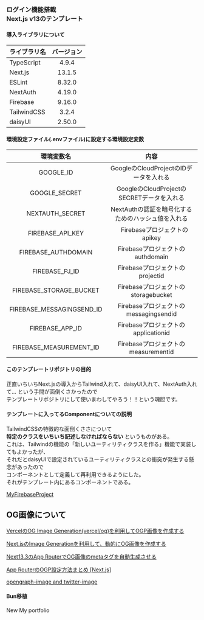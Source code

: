 ### ログイン機能搭載<br>Next.js v13のテンプレート

#### 導入ライブラリについて
|  ライブラリ名  |  バージョン  |
| ---- | :----: |
|  TypeScript  |  4.9.4  |
|  Next.js  |  13.1.5  |
| ESLint | 8.32.0 | 
| NextAuth | 4.19.0 |
| Firebase | 9.16.0 | 
| TailwindCSS | 3.2.4 | 
| daisyUI | 2.50.0 | 

#### 環境設定ファイル(.envファイル)に設定する環境設定変数
| 環境変数名 | 内容 | 
| :----: | :----: |
| GOOGLE_ID | GoogleのCloudProjectのIDデータを入れる |
| GOOGLE_SECRET | GoogleのCloudProjectのSECRETデータを入れる |
| NEXTAUTH_SECRET | NextAuthの認証を暗号化するためのハッシュ値を入れる |
| FIREBASE_API_KEY |　Firebaseプロジェクトのapikey |
| FIREBASE_AUTHDOMAIN | Firebaseプロジェクトのauthdomain |
| FIREBASE_PJ_ID | Firebaseプロジェクトのprojectid |
| FIREBASE_STORAGE_BUCKET | Firebaseプロジェクトのstoragebucket |
| FIREBASE_MESSAGINGSEND_ID | Firebaseプロジェクトのmessagingsendid |
| FIREBASE_APP_ID | Firebaseプロジェクトのapplicationid |
| FIREBASE_MEASUREMENT_ID | Firebaseプロジェクトのmeasurementid |

#### このテンプレートリポジトリの目的
正直いちいちNext.jsの導入からTailwind入れて、daisyUI入れて、NextAuth入れて...
という手間が面倒くさかったので<br>テンプレートリポジトリにして使いまわしてやろう！！という魂胆です。

#### テンプレートに入ってるComponentについての説明
TailwindCSSの特徴的な面倒くささについて<br>**特定のクラスをいちいち記述しなければならない**
というものがある。<br>これは、Tailwindの機能の「新しいユーティリティクラスを作る」機能で実装してもよかったが、<br>それだとdaisyUIで設定されているユーティリティクラスとの衝突が発生する懸念があったので<br>コンポーネントとして定義して再利用できるようにした。<br>それがテンプレート内にあるコンポーネントである。

[MyFirebaseProject](https://console.firebase.google.com/u/1/project/test-nextauth-and-firebase/overview)

## OG画像について
[VercelのOG Image Generation(vercel/og)を利用してOGP画像を作成する](https://zenn.dev/denham/articles/b2378462d54823#ogの生成)

[Next.jsのImage Generationを利用して、動的にOG画像を作成する](https://www.newt.so/docs/tutorials/nextjs-og-image-generation)

[Next13.3のApp RouterでOG画像のmetaタグを自動生成させる](https://zenn.dev/temasaguru/articles/2968736b5a2f41)

[App RouterのOGP設定方法まとめ [Next.js]](https://zenn.dev/temasaguru/articles/641a10cd5af02a)

[opengraph-image and twitter-image](https://nextjs.org/docs/app/api-reference/file-conventions/metadata/opengraph-image#generate-images-using-code-js-ts-tsx)
#### Bun移植

New My portfolio